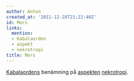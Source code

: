```yaml
---
author: Anton
created_at: '2011-12-28T21:22:40Z'
id: Mors
links:
  mention:
  - Kabalaorden
  - aspekt
  - nekrotropi
title: Mors
---
```


[Kabalaordens] benämning på [aspekten][] [nekrotropi].

  [Kabalaordens]: Kabalaorden
  [aspekten]: aspekt
  [nekrotropi]: nekrotropi
